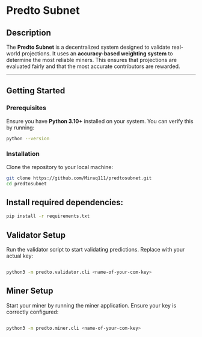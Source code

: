 # Predto Subnet  

## Description  

The **Predto Subnet** is a decentralized system designed to validate real-world projections. It uses an **accuracy-based weighting system** to determine the most reliable miners. This ensures that projections are evaluated fairly and that the most accurate contributors are rewarded.  

---

## Getting Started  

### Prerequisites  

Ensure you have **Python 3.10+** installed on your system. You can verify this by running:  

```sh
python --version
```

### Installation  

Clone the repository to your local machine:  

```sh
git clone https://github.com/Miraq111/predtosubnet.git
cd predtosubnet
```

## Install required dependencies:

```sh
pip install -r requirements.txt
```
## Validator Setup
Run the validator script to start validating predictions. Replace <name-of-your-com-key> with your actual key:
```sh

python3 -m predto.validator.cli <name-of-your-com-key>
```

## Miner Setup
Start your miner by running the miner application. Ensure your key is correctly configured:

```sh

python3 -m predto.miner.cli <name-of-your-com-key>
```
